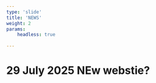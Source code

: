 ```yaml
---
type: 'slide'
title: 'NEWS'
weight: 2
params:
    headless: true
  
---
```


# 29 July 2025 NEw webstie? 


